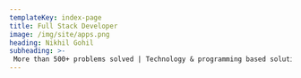 ```yaml
---
templateKey: index-page
title: Full Stack Developer
image: /img/site/apps.png
heading: Nikhil Gohil
subheading: >-
 More than 500+ problems solved | Technology & programming based solutions, topics and blog 👨🏻‍💻
---
```



